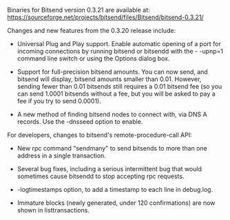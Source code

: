 ﻿Binaries for Bitsend version 0.3.21 are available at:
  https://sourceforge.net/projects/bitsend/files/Bitsend/bitsend-0.3.21/

Changes and new features from the 0.3.20 release include:

* Universal Plug and Play support.  Enable automatic opening of a port for incoming connections by running bitsend or bitsendd with the - -upnp=1 command line switch or using the Options dialog box.

* Support for full-precision bitsend amounts.  You can now send, and bitsend will display, bitsend amounts smaller than 0.01.  However, sending fewer than 0.01 bitsends still requires a 0.01 bitsend fee (so you can send 1.0001 bitsends without a fee, but you will be asked to pay a fee if you try to send 0.0001).

* A new method of finding bitsend nodes to connect with, via DNS A records. Use the -dnsseed option to enable.

For developers, changes to bitsend's remote-procedure-call API:

* New rpc command "sendmany" to send bitsends to more than one address in a single transaction.

* Several bug fixes, including a serious intermittent bug that would sometimes cause bitsendd to stop accepting rpc requests. 

* -logtimestamps option, to add a timestamp to each line in debug.log.

* Immature blocks (newly generated, under 120 confirmations) are now shown in listtransactions.
